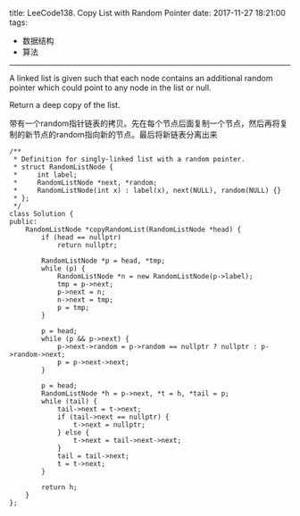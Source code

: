 title: LeeCode138. Copy List with Random Pointer
date: 2017-11-27 18:21:00
tags:
- 数据结构
- 算法
---

A linked list is given such that each node contains an additional random pointer which could point to any node in the list or null.

Return a deep copy of the list.


带有一个random指针链表的拷贝。先在每个节点后面复制一个节点，然后再将复制的新节点的random指向新的节点。最后将新链表分离出来

```
/**
 * Definition for singly-linked list with a random pointer.
 * struct RandomListNode {
 *     int label;
 *     RandomListNode *next, *random;
 *     RandomListNode(int x) : label(x), next(NULL), random(NULL) {}
 * };
 */
class Solution {
public:
    RandomListNode *copyRandomList(RandomListNode *head) {
        if (head == nullptr)
            return nullptr;
            
        RandomListNode *p = head, *tmp;
        while (p) {
            RandomListNode *n = new RandomListNode(p->label); 
            tmp = p->next;
            p->next = n;
            n->next = tmp;
            p = tmp;
        }
        
        p = head;
        while (p && p->next) {
            p->next->random = p->random == nullptr ? nullptr : p->random->next;
            p = p->next->next;
        }
        
        p = head;
        RandomListNode *h = p->next, *t = h, *tail = p;
        while (tail) {
            tail->next = t->next;
            if (tail->next == nullptr) {
                t->next = nullptr;
            } else {
                t->next = tail->next->next;
            }
            tail = tail->next;
            t = t->next;
        }
        
        return h;
    }
};
```